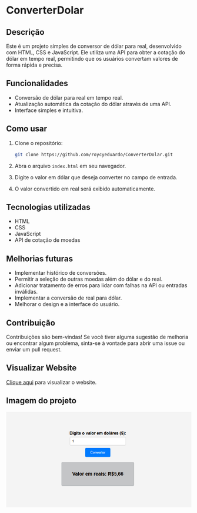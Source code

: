 # ConverterDolar

## Descrição

Este é um projeto simples de conversor de dólar para real, desenvolvido com HTML, CSS e JavaScript. Ele utiliza uma API para obter a cotação do dólar em tempo real, permitindo que os usuários convertam valores de forma rápida e precisa.

## Funcionalidades

* Conversão de dólar para real em tempo real.
* Atualização automática da cotação do dólar através de uma API.
* Interface simples e intuitiva.

## Como usar

1.  Clone o repositório:

    ```bash
    git clone https://github.com/roycyeduardo/ConverterDolar.git
    ```

2.  Abra o arquivo `index.html` em seu navegador.

3.  Digite o valor em dólar que deseja converter no campo de entrada.

4.  O valor convertido em real será exibido automaticamente.

## Tecnologias utilizadas

* HTML
* CSS
* JavaScript
* API de cotação de moedas

## Melhorias futuras

* Implementar histórico de conversões.
* Permitir a seleção de outras moedas além do dólar e do real.
* Adicionar tratamento de erros para lidar com falhas na API ou entradas inválidas.
* Implementar a conversão de real para dólar.
* Melhorar o design e a interface do usuário.

## Contribuição

Contribuições são bem-vindas! Se você tiver alguma sugestão de melhoria ou encontrar algum problema, sinta-se à vontade para abrir uma issue ou enviar um pull request.

## Visualizar Website

[Clique aqui](https://roycyeduardo.github.io/ConverterDolar) para visualizar o website.

## Imagem do projeto

![exemplo](src/img/Exemplo1.png)
